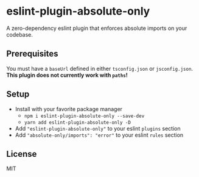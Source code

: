 # eslint-plugin-absolute-only

A zero-dependency eslint plugin that enforces absolute imports on your codebase.

## Prerequisites

You must have a `baseUrl` defined in either `tsconfig.json` or `jsconfig.json`. **This plugin does not currently work with `paths`!**

## Setup

- Install with your favorite package manager
  - `npm i eslint-plugin-absolute-only --save-dev `
  - `yarn add eslint-plugin-absolute-only -D`
- Add `"eslint-plugin-absolute-only"` to your eslint `plugins` section
- Add `"absolute-only/imports": "error"` to your eslint `rules` section

## License

MIT
